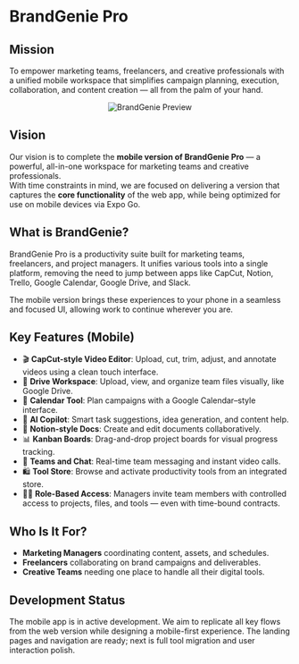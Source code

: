 # BrandGenie Pro

## Mission 
To empower marketing teams, freelancers, and creative professionals with a unified mobile workspace that simplifies campaign planning, execution, collaboration, and content creation — all from the palm of your hand.

<p align="center">
  <img src="https://github.com/user-attachments/assets/7ec1a95b-8128-4718-8791-81b2507d0b27" alt="BrandGenie Preview" />
</p>

## Vision

Our vision is to complete the **mobile version of BrandGenie Pro** — a powerful, all-in-one workspace for marketing teams and creative professionals.  
With time constraints in mind, we are focused on delivering a version that captures the **core functionality** of the web app, while being optimized for use on mobile devices via Expo Go.

## What is BrandGenie?

BrandGenie Pro is a productivity suite built for marketing teams, freelancers, and project managers. It unifies various tools into a single platform, removing the need to jump between apps like CapCut, Notion, Trello, Google Calendar, Google Drive, and Slack.

The mobile version brings these experiences to your phone in a seamless and focused UI, allowing work to continue wherever you are.

## Key Features (Mobile)

- 🎬 **CapCut-style Video Editor**: Upload, cut, trim, adjust, and annotate videos using a clean touch interface.
- 📁 **Drive Workspace**: Upload, view, and organize team files visually, like Google Drive.
- 📅 **Calendar Tool**: Plan campaigns with a Google Calendar–style interface.
- 🧠 **AI Copilot**: Smart task suggestions, idea generation, and content help.
- 📝 **Notion-style Docs**: Create and edit documents collaboratively.
- 📊 **Kanban Boards**: Drag-and-drop project boards for visual progress tracking.
- 📡 **Teams and Chat**: Real-time team messaging and instant video calls.
- 🛍 **Tool Store**: Browse and activate productivity tools from an integrated store.
- 🧑‍💼 **Role-Based Access**: Managers invite team members with controlled access to projects, files, and tools — even with time-bound contracts.

## Who Is It For?

- **Marketing Managers** coordinating content, assets, and schedules.
- **Freelancers** collaborating on brand campaigns and deliverables.
- **Creative Teams** needing one place to handle all their digital tools.

## Development Status

The mobile app is in active development. We aim to replicate all key flows from the web version while designing a mobile-first experience. The landing pages and navigation are ready; next is full tool migration and user interaction polish.

